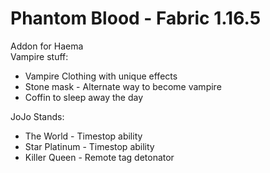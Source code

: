 # Phantom Blood - Fabric 1.16.5
Addon for Haema <br />
Vampire stuff:
* Vampire Clothing with unique effects
* Stone mask - Alternate way to become vampire
* Coffin to sleep away the day <br />

JoJo Stands:
* The World - Timestop ability
* Star Platinum - Timestop ability
* Killer Queen - Remote tag detonator
